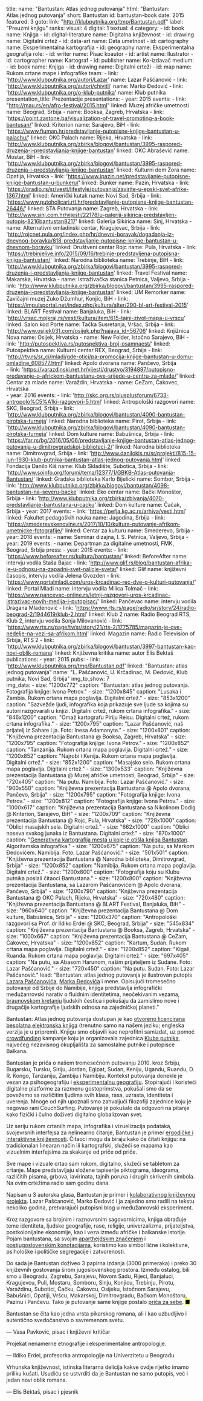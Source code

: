title: 
    name: "Bantustan: Atlas jednog putovanja"
    html: "Bantustan:<br>Atlas jednog putovanja"
    short: Bantustan
id: bantustan-book
date: 2015
featured: 3
goto:
    link: "http://klubputnika.org/tmp/Bantustan.pdf"
    label: "Preuzmi knjigu"
ranks:
    visual: 4
    digital: 1
    textual: 4
category:
    - id: book
      name: Knjiga 
    - id: digital-literature
      name: Digitalna književnost
    - id: drawing
      name: Digitalni crtež
    - id: data-art
      name: Data umetnost
    - id: cartography
      name: Eksperimentalna kartografija
    - id: geography
      name: Eksperimentalna geografija
role:
    - id: writer
      name: Pisac koautor
    - id: artist
      name: Ilustrator
    - id: cartographer
      name: Kartograf
    - id: publisher
      name: Ko-izdavač
medium:
    - id: book
      name: Knjiga
    - id: drawing
      name: Digitalni crteži
    - id: map
      name: Rukom crtane mape i infografike
team:
    - link: 'http://www.klubputnika.org/autori/Lazar'
      name: Lazar Pašćanović
    - link: 'http://www.klubputnika.org/autori/chivitli'
      name: Marko Đedović
    - link: 'http://www.klubputnika.org/o-klub-putnika'
      name: Klub putnika
presentation_title: Prezentacije
presentations:
    - year: 2015
      events:
        - link: "http://mau.rs/en/afro-festival/2015.html"
          linked: Muzej afričke umetnosti
          name: Beograd, Srbija
        - name: <span class='italic-style'>Booksa</span>, Zagreb, Hrvatska
        - link: 'https://point.zastone.ba/visualization-of-travel-promoting-a-book-bantusan/'
          linked: Kriterion
          name: Sarajevo, BiH
        - link: 'https://www.fiuman.hr/predstavljanje-putopisne-knjige-bantustan-u-palachu/'
          linked: OKC Palach
          name: Rijeka, Hrvatska
        - link: 'http://www.klubputnika.org/zbirka/blogovi/bantustan/3995-raspored-druzenja-i-predstavljanja-knjige-bantustan'
          linked: OKC Abrašević
          name: Mostar, BiH
        - link: 'http://www.klubputnika.org/zbirka/blogovi/bantustan/3995-raspored-druzenja-i-predstavljanja-knjige-bantustan'
          linked: Kulturni dom Zora
          name: Opatija, Hrvatska
        - link: 'https://www.ipazin.net/predstavljanje-putopisne-knjige-bantustan-u-bunkeru/'
          linked: Bunker
          name: Pazin, Hrvatska
        - link: 'https://oradio.rs/sr/vesti/lifestyle/putovanja/zavirite-u-epski-svet-afrike-1367.html'
          linked: Američki kutak
          name: Novi Sad, Srbija
        - link: 'https://www.putoholicari.rtl.hr/predstavljanje-putopisne-knjige-bantustan-26446/'
          linked: STA Putovanja
          name: Zagreb, Hrvatska
        - link: 'http://www.sinj.com.hr/vijesti/22178/u-galeriji-sikirica-predstavljen-putopis-8216bantustan8217'
          linked: Galerija Sikirica
          name: Sinj, Hrvatska
        - name: <span class='italic-style'>Alternativni omladinski centar</span>, Kragujevac, Srbija
        - link: 'http://rojcnet.pula.org/index.php/hr/dnevni-boravak/dogadanja-iz-dnevnog-boravka/818-predstavljanje-putopisne-knjige-bantustan-u-dnevnom-boravku'
          linked: Društveni centar Rojc
          name: Pula, Hrvatska
        - link: 'https://trebinjelive.info/2015/09/16/trebinje-predstavljena-putopisna-knjiga-bantustan/'
          linked: Narodna biblioteka
          name: Trebinje, BiH
        - link: 'http://www.klubputnika.org/zbirka/blogovi/bantustan/3995-raspored-druzenja-i-predstavljanja-knjige-bantustan'
          linked: Travel Festival
          name: Makarska, Hrvatska
        - name: <span class='italic-style'>Istraživačka stanica Petnica</span>, Valjevo, Srbija
        - link: 'http://www.klubputnika.org/zbirka/blogovi/bantustan/3995-raspored-druzenja-i-predstavljanja-knjige-bantustan'
          linked: UM Remorker
          name: Zavičajni muzej Zuko Džumhur, Konjic, BiH
        - link: 'https://impulsportal.net/index.php/kultura/alter/290-bl-art-festival-2015'
          linked: BLART Festival
          name: Banjaluka, BiH
        - link: 'http://vrsac.mojkraj.rs/vesti/kultura/item/615-tajni-zivot-mapa-u-vrscu'
          linked: Salon kod Porte
          name: Tačka Susretanja, Vršac, Srbija
        - link: 'http://www.osijek031.com/osijek.php?najava_id=56706'
          linked: Knjižnica Nova
          name: Osijek, Hrvatska
        - name: <span class='italic-style'>New Folder</span>, Istočno Sarajevo, BiH
        - link: 'http://putospektiva.rs/putospektiva-broj-osamnaest/'
          linked: Putospektiva
          name: Kulturni centar REX, Beograd, Srbija
        - link: 'http://rtv.rs/sr_ci/mladi/gde-otici/pa-promocija-knjige-bantustan-u-domu-omladine_608577.html'
          linked: Apolo dvorana
          name: Pančevo, Srbija    
        - link: 'https://varazdinski.net.hr/vijesti/drustvo/3194897/putopisno-predavanje-o-africkom-bantustanu-ove-srijede-u-centru-za-mlade/'
          linked: Centar za mlade
          name: Varaždin, Hrvatska
        - name: <span class='italic-style'>CeZam</span>, Čakovec, Hrvatska     
    - year: 2016
      events:
        - link: 'http://skc.org.rs/plusplusforum/6733-antropolo%C5%A1ki-razgovori-5.html'
          linked: Antropološki razgovori
          name: SKC, Beograd, Srbija
        - link: 'http://www.klubputnika.org/zbirka/blogovi/bantustan/4090-bantustan-pirotska-turneja'
          linked: Narodna biblioteka
          name: Pirot, Srbija
        - link: 'http://www.klubputnika.org/zbirka/blogovi/bantustan/4090-bantustan-pirotska-turneja'
          linked: Dom kulture
          name: Babušnica, Srbija
        - link: 'https://far.rs/bg/2016/05/06/predstavljanje-knjige-bantustan-atlas-jednog-putovanja-u-dimitrovgradskoj-biblioteci-2/'
          linked: Narodna biblioteka
          name: Dimitrovgrad, Srbija
        - link: 'http://www.danilokis.rs/sr/projekti/815-15-jun-1930-klub-putnika-bantustan-atlas-jednog-putovanja.html'
          linked: Fondacija Danilo Kiš
          name: Klub Skladište, Subotica, Srbija
        - link: 'http://www.soinfo.org/forumi/tema/12377/1/GBKB-Atlas-putovanja-Bantustan/'
          linked: Gradska biblioteka Karlo Bijelicki
          name: Sombor, Srbija
        - link: 'http://www.klubputnika.org/zbirka/blogovi/bantustan/4098-bantustan-na-severu-backe'
          linked: Eko centar
          name: Bački Monoštor, Srbija
        - link: 'http://www.klubputnika.org/zbirka/zbivanja/4070-predstavljanje-bantustana-u-cacku'
          linked: Dom kulture
          name: Čačak, Srbija
    - year: 2017
      events:
        - link: 'https://pefja.kg.ac.rs/arhiva/vesti.html'
          linked: Fakultet pedagoških nauka
          name: Jagodina, Srbija
        - link: 'https://smederevskenovine.rs/2017/10/10/kultura-putovanje-afrikom-umetnicke-fotografije/'
          linked: Centar za kulturu
          name: Smederevo, Srbija
    - year: 2018
      events:
        - name: <span class='italic-style'>Seminar dizajna</span>, I. S. Petnica, Valjevo, Srbija
    - year: 2019
      events:
        - name: <span class='italic-style'>Departman za digitalne umetnosti</span>, FMK, Beograd, Srbija
press:
    - year: 2015
      events:
        - link: 'https://www.beforeafter.rs/kultura/bantustan/'
          linked: BeforeAfter
          name: intervju vodila Staša Bajac
        - link: 'http://www.glif.rs/blog/bantustan-afrika-je-u-odnosu-na-zapadni-svet-nalicje-sveta/'
          linked: Glif
          name: književni časopis, intervju vodila Jelena Gvozden
        - link: 'https://www.portalmladi.com/uros-krcadinac-rec-dve-o-kulturi-putovanja/'
          linked: Portal Mladi
          name: intervju vodila Milica Tolmač
        - link: 'https://www.pancevac-online.rs/letnji-razgovori-uros-krcadinac-istrazivac-novih-medija-i-putopisac/'
          linked: Pančevac
          name: intervju vodila Dragana Mladenović
        - link: 'https://www.rts.rs/page/radio/sr/story/24/radio-beograd-2/1944619/klub-2.html'
          linked: Klub 2
          name: Radio Beograd RTS, Klub 2, intervju vodila Sonja Milovanović
        - link: 'https://www.rts.rs/page/tv/sr/story/21/rts-2/1775785/magazin-je-ove-nedelje-na-vezi-sa-afrikom.html'
          linked: Magazin
          name: Radio Television of Srbija, RTS 2 
        - link: 'http://www.klubputnika.org/zbirka/blogovi/bantustan/3997-bantustan-kao-novi-oblik-romana'
          linked: Književna kritika 
          name: autor Elis Bektaš
publications:
    - year: 2015
      pubs:
        - link: 'http://www.klubputnika.org/tmp/Bantustan.pdf'
          linked: "Bantustan: atlas jednog putovanja"
          name: "L. Pašćanović, U. Krčadinac, M. Đedović, Klub putnika, Novi Sad, Srbija"
img_to_show: 7       
img_data:
    - size: "1200x772"
      caption: "Bantustan: atlas jednog putovanja. Fotografija knjige: Ivona Petrov."
    - size: "1200x845"
      caption: "Lusaka i Zambia. Rukom crtana mapa poglavlja. Digitalni crtež."
    - size: "853x1200"
      caption: "Sazvežđe ljudi, infografika koja prikazuje sve ljude sa kojima su autori razgovarali u knjizi. Digitalni crtež, rukom crtana infografika."
    - size: "846x1200"
      caption: "Omaž kartografu Piriju Reisu. Digitalni crtež, rukom crtana infografika."
    - size: "1200x795"
      caption: "Lazar Pašćanović, naš prijatelj iz Sahare i ja. Foto: Inesa Adamonyte."
    - size: "1200x801"
      caption: "Književna prezentacija Bantustana @ Booksa, Zagreb, Hrvatska"
    - size: "1200x795"
      caption: "Fotografija knjige: Ivona Petrov."
    - size: "1200x852"
      caption: "Tanzanija. Rukom crtana mapa poglavlja. Digitalni crtež."
    - size: "1200x852"
      caption: "Najrobi i Kenija. Rukom crtana mapa poglavlja. Digitalni crtež."
    - size: "852x1200"
      caption: "Masajsko selo. Rukom crtana mapa poglavlja. Digitalni crtež."
    - size: "1300x533"
      caption: "Književna prezentacija Bantustana @ Muzej afričke umetnosti, Beograd, Srbija"
    - size: "720x405"
      caption: "Na putu. Namibija. Foto: Lazar Pašćanović."
    - size: "900x550"
      caption: "Književna prezentacija Bantustana @ Apolo dvorana, Pančevo, Srbija"
    - size: "1200x795"
      caption: "Fotografija knjige: Ivona Petrov."
    - size: "1200x812"
      caption: "Fotografija knjige: Ivona Petrov."
    - size: "1000x617"
      caption: "Književna prezentacija Bantustana sa Nikolinom Dodig @ Kriterion, Sarajevo, BiH"
    - size: "1200x709"
      caption: "Književna prezentacija Bantustana @ Rojc, Pula, Hrvatska"
    - size: "728x1000"
      caption: "Oblici masajskih sela. Digitalni crtež."
    - size: "662x1000"
      caption: "Oblici noseva svakog junaka iz Bantustana. Digitalni crtež."
    - size: "870x1000"
      caption: "<a href='/rad/projekti/bantustan-dataviz' target='_blank'>Generativna kartografija mesta u koje je otišla knjiga Bantustan</a>. Algoritamska infografika."
    - size: "1200x675"
      caption: "Na putu, sa Markom Đedovićem. Namibija. Foto: Lazar Pašćanović."
    - size: "501x501"
      caption: "Književna prezentacija Bantustana @ Narodna biblioteka, Dimitrovgrad, Srbija"
    - size: "1200x852"
      caption: "Namibija. Rukom crtana mapa poglavlja. Digitalni crtež."
    - size: "1200x800"
      caption: "Fotografija koju su Klubu putnika poslali čitaoci Bantustana."
    - size: "1200x800"
      caption: "Književna prezentacija Bantustana, sa Lazarom Pašćanovićem @ Apolo dvorana, Pančevo, Srbija"
    - size: "1200x790"
      caption: "Književna prezentacija Bantustana @ OKC Palach, Rijeka, Hrvatska"
    - size: "720x480"
      caption: "Književna prezentacija Bantustana @ BLART Festival, Banjaluka, BiH"
    - size: "960x640"
      caption: "Književna prezentacija Bantustana @ Dom kulture, Babušnica, Srbija"
    - size: "1200x370"
      caption: "Antropološki razgovori sa Prof. dr Ildiko Erdei @ SKC, Beograd, Srbija"
    - size: "545x834"
      caption: "Književna prezentacija Bantustana @ Booksa, Zagreb, Hrvatska"
    - size: "1000x667"
      caption: "Književna prezentacija Bantustana @ CeZam, Čakovec, Hrvatska"
    - size: "1200x852"
      caption: "Kartum, Sudan. Rukom crtana mapa poglavlja. Digitalni crtež."
    - size: "1200x852"
      caption: "Kigali, Ruanda. Rukom crtana mapa poglavlja. Digitalni crtež."
    - size: "697x405"
      caption: "Na putu, sa Abasom Harunom, našim prijateljem iz Sudane. Foto: Lazar Pašćanović."
    - size: "720x450"
      caption: "Na putu. Sudan. Foto: Lazar Pašćanović."
lead: "<span class='italic-style'>Bantustan: atlas jednog putovanja</span> je ilustrovan putopis <a href='http://www.klubputnika.org/autori/lazar' target='_blank'>Lazara Pašćanovića</a>, <a href='http://www.klubputnika.org/autori/chivitli' target='_blank'>Marka Đedovića</a> i mene. Opisujući tromesečno putovanje od Srbije do Namibije, knjiga predstavlja infografički međužanrovski narativ o fluidnim identitetima, neočekivanim vezama, <a href='/rad/projekti/kp-identity/'>braunovskom kretanju</a> ljudskih čestica i pokušaju da zamislimo nove i drugačije kartografije ljudskih odnosa na zajedničkoj planeti."

<span class='italic-style'>Bantustan: Atlas jednog putovanja</span> dostupan je kao <a href='http://www.klubputnika.org/tmp/Bantustan.pdf' target='_blank'>otvoreno licencirana besplatna elektronska knjiga</a> (trenutno samo na našem jeziku; engleska verzija je u pripremi). Knjigu smo objavili kao neprofitni samizdat, uz pomoć <a href='https://en.wikipedia.org/wiki/Crowdfunding' target='_blank'><span class='italic-style'>crowdfunding</span></a> kampanje koju je organizovala zajednica <a href='http://www.klubputnika.org/o-klub-putnika' target='_blank'>Kluba putnika</a>, najvećeg nezavisnog okupljališta za samostalne putnike i putopisce Balkana.

<span class='italic-style'>Bantustan</span> je priča o našem tromesečnom putovanju 2010. kroz Srbiju, Bugarsku, Tursku, Siriju, Jordan, Egipat, Sudan, Keniju, Ugandu, Ruandu, D. R. Kongo, Tanzaniju, Zambiju i Namibiju. Kontekst putovanja donekle je vezan za psihogeografiju i <a href='/rad/projekti/category/geography'>eksperimentalnu geografiju</a>. Stopirajući i koristeći digitalne platforme za razmenu gostoprimstva, pokušali smo da se povežemo sa različitim ljudima svih klasa, rasa, uzrasta, identiteta i uverenja. Mnoge od njih upoznali smo zahvaljući filozofiji zajednice koju je negovao rani CouchSurfing. Putovanje je pokušalo da odgovori na pitanje kako fizički i čulno doživeti digitalno globalizovan svet.

Uz seriju rukom crtaniih mapa, infografika i vizuelizacija podataka, svojevrsnih <span class='italic-style'>interfejsa</span> za nelinearno čitanje, <span class='italic-style'>Bantustan</span> je primer <a href='https://www.articleworld.org/index.php/Ergodic_literature' target='_blank'>ergodičke i interaktivne književnosti</a>. Čitaoci mogu da biraju kako će čitati knjigu: na tradicionalan linearan način ili kartografski, služeći se mapama kao vizuelnim interfejsima za skakanje od priče od priče. 

Sve mape i vizuale crtao sam rukom, digitalno, služeći se tabletom za crtanje. Mape predstavljaju složene tapiserije piktograma, ideograma, različitih pisama, grbova, lavirinata, tajnih poruka i drugih skrivenih simbola. Na ovim crtežima radio sam godinu dana. 

 Napisan u 3 autorska glasa, <span class='italic-style'>Bantustan</span> je primer i <a href='https://en.wikipedia.org/wiki/Collaborative_fiction' target='_blank'>kolaborativnog književnog projekta</a>. Lazar Pašćanović, Marko Đedović i ja zajedno smo radili na tekstu nekoliko godina, pretvarajući putopisni blog u međužanrovski eksperiment.
 
 Kroz razgovore sa brojnim i raznovrsnim sagovornicima, knjiga obrađuje teme identiteta, ljudske geografije, rase, religije, univerzalizma, prijateljstva, postkolonijalne ekonomije, kao i veza između afričke i balkanske istorije. Pojam <span class='italic-style'>bantustana</span>, sa svojim <a href='https://en.wikipedia.org/wiki/Bantustan' target='_blank'>aparthejdskim značenjem</a> i <a href='http://monumenttotransformation.org/atlas-of-transformation/html/b/balkans/social-change-in-the-balkans-rastko-mocnik.html' target='_blank'>postjugoslovenskim konotacijama</a>, koristimo kao simbol lične i kolektivne, psihološke i političke segregacije i zatvorenosti.
 
 Do sada je <span class='italic-style'>Bantustan</span> doživeo 3 papirna izdanja (3000 primeraka) i preko 30 književnih gostovanja širom jugoslovenskog prostora. Između ostalog, bili smo u Beogradu, Zagrebu, Sarajevu, Novom Sadu, Rijeci, Banjaluci, Kragujevcu, Puli, Mostaru, Somboru, Sinju, Konjicu, Trebinju, Pirotu, Varaždinu, Subotici, Čačku, Čakovcu, Osijeku, Istočnom Sarajevu, Babušnici, Opatiji, Vršcu, Makarskoj, Dimitrovgradu, Bačkom Monoštoru, Pazinu i Pančevu. Tako je putovanje same knjige postalo <a href='/rad/projekti/bantustan-dataviz/'>priča za sebe</a>. <mark>&#9632;</mark>
  <div class="quote1 quote-upper-dash">Bantustan se čita kao jedna vrsta pikarskog romana, ali i kao uzbudljivo i autentično svedočanstvo o savremenom svetu.<p class="by">— Vasa Pavković, pisac i književni kritičar</p></div>
 <div class="quote1 quote-upper-dash">Projekat nenamerne etnografije i eksperimentalne antropologije.<p class="by">— Ildiko Erdei, profesorka antropologije na Univerzitetu u Beogradu</p></div>
 <div class="quote1 quote-upper-dash">Vrhunska književnost, istinska literarna delicija kakve ovdje rijetko imamo priliku kušati. Usudiću se ustvrditi da je Bantustan ne samo putopis, već i jedan novi oblik romana.<p class="by">— Elis Bektaš, pisac i pjesnik</p></div>